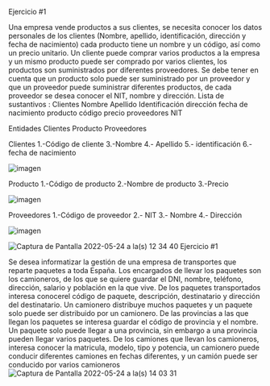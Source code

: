 Ejercicio #1

Una empresa vende productos a sus clientes, se necesita conocer los datos personales de los clientes (Nombre, apellido, identificación, dirección y fecha de nacimiento) cada producto tiene un nombre y un código, así como un  precio unitario. Un cliente puede comprar varios productos a la empresa y un mismo producto puede ser comprado por varios clientes, los productos son suministrados por diferentes proveedores. Se debe tener en cuenta que un producto solo puede ser suministrado por un proveedor y que un proveedor puede suministrar diferentes productos, de cada proveedor se desea conocer el NIT, nombre y dirección. 
Lista de sustantivos : 
Clientes
Nombre
Apellido
Identificación 
dirección 
fecha de nacimiento 
producto
código
precio
proveedores 
NIT

Entidades 
Clientes
Producto
Proveedores

Clientes
1.-Código de cliente
3.-Nombre
4.- Apellido
5.- identificación 
6.-fecha de nacimiento

![imagen](https://user-images.githubusercontent.com/103067169/168856191-eb6701e0-bb73-409c-8719-4287b7cff1c0.png)


Producto
1.-Código de producto 
2.-Nombre de producto
3.-Precio

 ![imagen](https://user-images.githubusercontent.com/103067169/168856257-472f82b1-33fb-40fd-a375-acc4342118ad.png)
  
Proveedores
1.-Código de proveedor 
2.- NIT
3.- Nombre 
4.- Dirección 

![imagen](https://user-images.githubusercontent.com/103067169/168856337-39ba24cd-9af5-4919-af52-db530ce2b882.png)


![Captura de Pantalla 2022-05-24 a la(s) 12 34 40](https://user-images.githubusercontent.com/103067169/170097716-16e6dc20-25db-4b88-b9ef-96001f4a8021.png)
[
](https://www.db-fiddle.com/f/91MBPuLymwqE6PWstCwfPZ/0)
Ejercicio #1

Se desea informatizar la gestión de una empresa de transportes que reparte paquetes  a toda España. Los encargados de llevar los paquetes son los camioneros, de los que se quiere guardar el DNI, nombre, teléfono, dirección, salario y población en la que vive. De los paquetes transportados interesa conocerel código de paquete, descripción, destinatario y dirección del destinatario. Un camionero distribuye muchos paquetes y un paquete solo puede ser distribuido por un camionero. De las provincias a las que llegan los paquetes se interesa guardar el código de provincia y el nombre. Un paquete solo puede llegar a una provincia, sin embargo a una provincia pueden llegar varios paquetes. De los camiones que llevan los camioneros, interesa conocer la matricula, modelo, tipo y potencia, un camionero puede conducir diferentes camiones en fechas diferentes, y un camión puede ser conducido por varios camioneros
![Captura de Pantalla 2022-05-24 a la(s) 14 03 31](https://user-images.githubusercontent.com/103067169/170113231-b34d7b28-2542-4b4f-9052-a8d41bd355b5.png)

